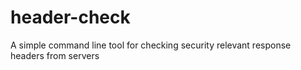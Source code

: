 # header-check
A simple command line tool for checking security relevant response headers from servers
